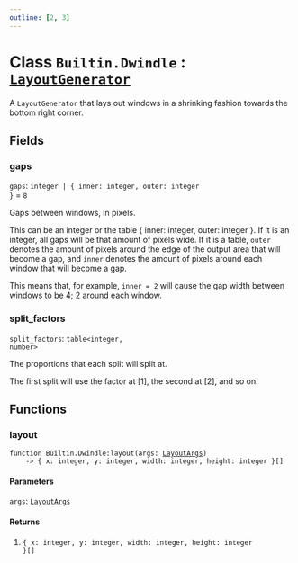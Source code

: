 ```yaml
---
outline: [2, 3]
---
```


# Class `Builtin.Dwindle` : <code><a href="/classes/LayoutGenerator">LayoutGenerator</a></code>


A `LayoutGenerator` that lays out windows in a shrinking fashion
towards the bottom right corner.

## Fields

### gaps

`gaps`: <code>integer | { inner: integer, outer: integer }</code> = `8`

Gaps between windows, in pixels.

This can be an integer or the table { inner: integer, outer: integer }.
If it is an integer, all gaps will be that amount of pixels wide.
If it is a table, `outer` denotes the amount of pixels around the
edge of the output area that will become a gap, and
`inner` denotes the amount of pixels around each window that
will become a gap.

This means that, for example, `inner = 2` will cause the gap
width between windows to be 4; 2 around each window.

### split_factors

`split_factors`: <code>table&lt;integer, number></code>

The proportions that each split will split at.

The first split will use the factor at [1],
the second at [2], and so on.


## Functions

### <Badge type="method" text="method" /> layout

<div class="language-lua"><pre><code>function Builtin.Dwindle:layout(args: <a href="/classes/LayoutArgs">LayoutArgs</a>)
    -> { x: integer, y: integer, width: integer, height: integer }[]</code></pre></div>



#### Parameters

`args`: <code><a href="/classes/LayoutArgs">LayoutArgs</a></code>



#### Returns

1. <code>{ x: integer, y: integer, width: integer, height: integer }[]</code>



